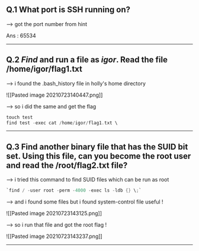 ## Q.1 What port is SSH running on?

--> got the port number from hint 

Ans : 65534

-----

## Q.2 _Find_ and run a file as _igor_. Read the file /home/igor/flag1.txt

--> i found the .bash_history file in holly's home directory 

![[Pasted image 20210723140447.png]]

--> so i did the same and get the flag 

```c
touch test
find test -exec cat /home/igor/flag1.txt \
```

-----

## Q.3 Find another binary file that has the SUID bit set. Using this file, can you become the root user and read the /root/flag2.txt file?

--> i tried this command to find SUID files which can be run as root 

```c
`find / -user root -perm -4000 -exec ls -ldb {} \;`
```

--> and i found some files but i found system-control file useful !

![[Pasted image 20210723143125.png]]

--> so i run that file and got the root flag !

![[Pasted image 20210723143237.png]]

-----


